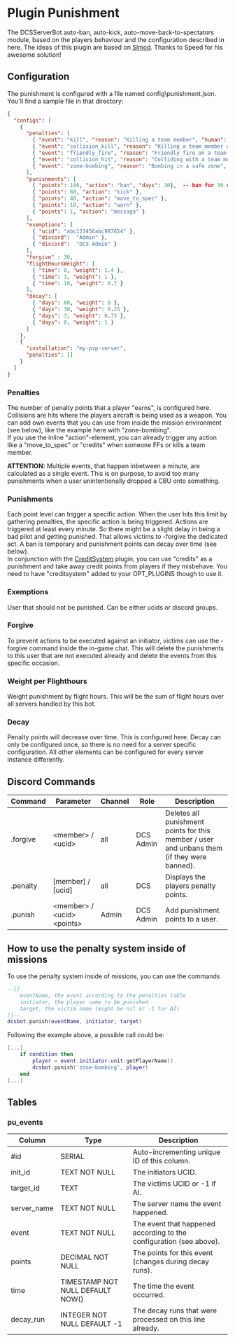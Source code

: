 # Plugin Punishment
The DCSServerBot auto-ban, auto-kick, auto-move-back-to-spectators module, based on the players behaviour and the configuration described in here.
The ideas of this plugin are based on [Slmod](https://github.com/mrSkortch/DCS-SLmod). Thanks to Speed for his awesome solution!

## Configuration
The punishment is configured with a file named config\punishment.json. You'll find a sample file in that directory:
```json
{
  "configs": [
    {
      "penalties": [
        { "event": "kill", "reason": "Killing a team member", "human": 30, "AI": 18, "action": "credits", "penalty": 10 },
        { "event": "collision_kill", "reason": "Killing a team member during a collision", "human": 20, "AI": 12 },
        { "event": "friendly_fire", "reason": "Friendly fire on a team member", "human": 12, "AI": 8 },
        { "event": "collision_hit", "reason": "Colliding with a team member", "human": 5, "AI": 1 },
        { "event": "zone-bombing", "reason": "Bombing in a safe zone", "default": 50 }   -- example of a custom event
      ],
      "punishments": [
        { "points": 100, "action": "ban", "days": 30},  -- ban for 30 days (default)
        { "points": 60, "action": "kick" },
        { "points": 40, "action": "move_to_spec" },
        { "points": 10, "action": "warn" },
        { "points": 1, "action": "message" }
      ],
      "exemptions": [
        { "ucid": "abc123456abc987654" },
        { "discord":  "Admin" },
        { "discord":  "DCS Admin" }
      ],
      "forgive" : 30,
      "flightHoursWeight": [
        { "time": 0, "weight": 1.4 },
        { "time": 3, "weight": 1 },
        { "time": 10, "weight": 0.7 }
      ],
      "decay": [
        { "days": 60, "weight": 0 },
        { "days": 30, "weight": 0.25 },
        { "days": 3, "weight": 0.75 },
        { "days": 0, "weight": 1 }
      ]
    },
    {
      "installation": "my-pvp-server",
      "penalties": []
    }
  ]
}
```
### Penalties
The number of penalty points that a player "earns", is configured here. Collisions are hits where the players aircraft is being used as a weapon.
You can add own events that you can use from inside the mission environment (see below), like the example here with "zone-bombing".<br/>
If you use the inline "action"-element, you can already trigger any action like a "move_to_spec" or "credits" when someone
FFs or kills a team member.

**ATTENTION:** Multiple events, that happen inbetween a minute, are calculated as a single event. This is on purpose, to avoid too many punishments when a user unintentionally dropped a CBU onto something.

### Punishments
Each point level can trigger a specific action. When the user hits this limit by gathering penalties, the specific action is being triggered.
Actions are triggered at least every minute. So there might be a slight delay in being a bad pilot and getting punished. That allows victims to -forgive the dedicated act.
A ban is temporary and punishment points can decay over time (see below).<br/>
In conjunction with the [CreditSystem](../creditsystem/README.md) plugin, you can use "credits" as a punishment and take
away credit points from players if they misbehave. You need to have "creditsystem" added to your OPT_PLUGINS though to
use it.

### Exemptions
User that should not be punished. Can be either ucids or discord groups.

### Forgive
To prevent actions to be executed against an initiator, victims can use the -forgive command inside the in-game chat.
This will delete the punishments to this user that are not executed already and delete the events from this specific occasion.

### Weight per Flighthours
Weight punishment by flight hours. This will be the sum of flight hours over all servers handled by this bot.

### Decay
Penalty points will decrease over time. This is configured here.
Decay can only be configured once, so there is no need for a server specific configuration. All other elements can be configured for every server instance differently.

## Discord Commands

| Command  | Parameter                     | Channel | Role      | Description                                                                                 |
|----------|-------------------------------|---------|-----------|---------------------------------------------------------------------------------------------|
| .forgive | \<member> / \<ucid>           | all     | DCS Admin | Deletes all punishment points for this member / user and unbans them (if they were banned). |
| .penalty | [member] / [ucid]             | all     | DCS       | Displays the players penalty points.                                                        |
| .punish  | \<member> / \<ucid> \<points> | Admin   | DCS Admin | Add punishment points to a user.                                                            |

## How to use the penalty system inside of missions
To use the penalty system inside of missions, you can use the commands
```lua
--[[
    eventName, the event according to the penalties table
    initiator, the player name to be punished
    target, the victim name (might be nil or -1 for AI)
]]--
dcsbot.punish(eventName, initiator, target)
```
Following the example above, a possible call could be:
```lua
[...]
    if condition then
        player = event.initiator.unit:getPlayerName()
        dcsbot.punish('zone-bombing', player)
    end
[...]
```

## Tables
### pu_events
| Column      | Type                             | Description                                                         |
|-------------|----------------------------------|---------------------------------------------------------------------|
| #id         | SERIAL                           | Auto-incrementing unique ID of this column.                         |
| init_id     | TEXT NOT NULL                    | The initiators UCID.                                                |
| target_id   | TEXT                             | The victims UCID or -1 if AI.                                       |
| server_name | TEXT NOT NULL                    | The server name the event happened.                                 |
| event       | TEXT NOT NULL                    | The event that happened according to the configuration (see above). |
| points      | DECIMAL NOT NULL                 | The points for this event (changes during decay runs).              |
| time        | TIMESTAMP NOT NULL DEFAULT NOW() | The time the event occurred.                                        |
| decay_run   | INTEGER NOT NULL DEFAULT -1      | The decay runs that were processed on this line already.            |
